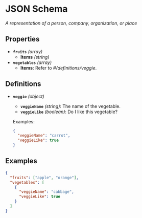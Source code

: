 # JSON Schema

_A representation of a person, company, organization, or place_

## Properties

- **`fruits`** _(array)_
  - **Items** _(string)_
- **`vegetables`** _(array)_
  - **Items**: Refer to _#/definitions/veggie_.

## Definitions

- **`veggie`** _(object)_

  - **`veggieName`** _(string)_: The name of the vegetable.
  - **`veggieLike`** _(boolean)_: Do I like this vegetable?

  Examples:

  ```json
  {
    "veggieName": "carrot",
    "veggieLike": true
  }
  ```

## Examples

```json
{
  "fruits": ["apple", "orange"],
  "vegetables": [
    {
      "veggieName": "cabbage",
      "veggieLike": true
    }
  ]
}
```
